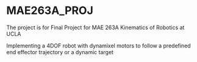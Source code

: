 # MAE263A_PROJ
The project is for Final Project for MAE 263A Kinematics of Robotics at UCLA

Implementing a 4DOF robot with dynamixel motors to follow a predefined end effector trajectory or a dynamic target
